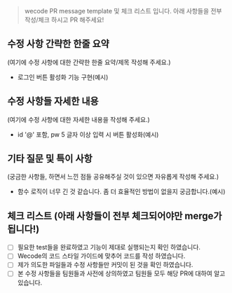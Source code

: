 > wecode PR message template 및 체크 리스트 입니다.
> 아래 사항들을 전부 작성/체크 하시고 PR 해주세요!

## 수정 사항 간략한 한줄 요약

(여기에 수정 사항에 대한 간략한 한줄 요약/제목 작성해 주세요.)

- 로그인 버튼 활성화 기능 구현(예시)

## 수정 사항들 자세한 내용

(여기에 수정 사항에 대한 자세한 내용을 작성해 주세요.)

- id '@' 포함, pw 5 글자 이상 입력 시 버튼 활성화(예시)

## 기타 질문 및 특이 사항

(궁금한 사항들, 하면서 느낀 점들 공유해주실 것이 있으면 자유롭게 작성해 주세요.)

- 함수 로직이 너무 긴 것 같습니다. 좀 더 효율적인 방법이 없을지 궁금합니다.(예시)

## 체크 리스트 (아래 사항들이 전부 체크되어야만 merge가 됩니다!)

- [ ] 필요한 test들을 완료하였고 기능이 제대로 실행되는지 확인 하였습니다.
- [ ] Wecode의 코드 스타일 가이드에 맞추어 코드를 작성 하였습니다.
- [ ] 제가 의도한 파일들과 수정 사항들만 커밋이 된 것을 확인 하였습니다.
- [ ] 본 수정 사항들을 팀원들과 사전에 상의하였고 팀원들 모두 해당 PR에 대하여 알고 있습니다.
